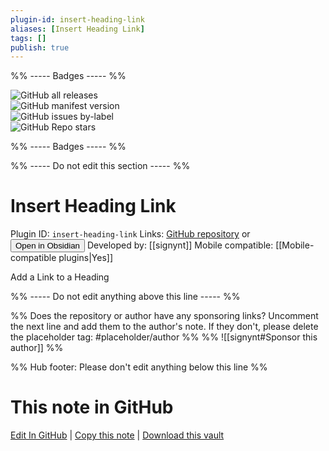 ```yaml
---
plugin-id: insert-heading-link
aliases: [Insert Heading Link]
tags: []
publish: true
---
```


%% ----- Badges ----- %%

![GitHub all releases](https://img.shields.io/github/downloads/signynt/insert-heading-link/total?color=573E7A&logo=github&style=for-the-badge)  
![GitHub manifest version](https://img.shields.io/github/manifest-json/v/signynt/insert-heading-link?color=573E7A&logo=github&style=for-the-badge)  
![GitHub issues by-label](https://img.shields.io/github/issues/signynt/insert-heading-link/help%20wanted?color=573E7A&logo=github&style=for-the-badge)  
![GitHub Repo stars](https://img.shields.io/github/stars/signynt/insert-heading-link?color=573E7A&logo=github&style=for-the-badge)

%% ----- Badges ----- %%

%% ----- Do not edit this section ----- %%

# Insert Heading Link

Plugin ID: `insert-heading-link`
Links: [GitHub repository](https://github.com/signynt/insert-heading-link) or [<button id=HH>Open in Obsidian</button>](obsidian://show-plugin?id=insert-heading-link)
Developed by: [[signynt]]
Mobile compatible: [[Mobile-compatible plugins|Yes]]

Add a Link to a Heading

%% ----- Do not edit anything above this line ----- %%

%% Does the repository or author have any sponsoring links? Uncomment the next line and add them to the author's note. If they don't, please delete the placeholder tag: #placeholder/author %%
%% ![[signynt#Sponsor this author]] %%

%% Hub footer: Please don't edit anything below this line %%

# This note in GitHub

<span class="git-footer">[Edit In GitHub](https://github.dev/obsidian-community/obsidian-hub/blob/main/02%20-%20Community%20Expansions/02.05%20All%20Community%20Expansions/Plugins/insert-heading-link.md "git-hub-edit-note") | [Copy this note](https://raw.githubusercontent.com/obsidian-community/obsidian-hub/main/02%20-%20Community%20Expansions/02.05%20All%20Community%20Expansions/Plugins/insert-heading-link.md "git-hub-copy-note") | [Download this vault](https://github.com/obsidian-community/obsidian-hub/archive/refs/heads/main.zip "git-hub-download-vault") </span>
